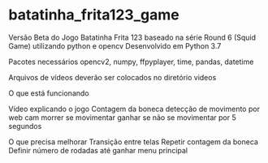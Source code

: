 # batatinha_frita123_game
Versão Beta do Jogo Batatinha Frita 123 baseado na série Round 6 (Squid Game) utilizando python e opencv
Desenvolvido em Python 3.7

Pacotes necessários
opencv2, numpy, ffpyplayer, time, pandas, datetime

Arquivos de vídeos deverão ser colocados no diretório videos

O que está funcionando

Vídeo explicando o jogo
Contagem da boneca
detecção de movimento por web cam
morrer se movimentar
ganhar se não se movimentar por 5 segundos

O que precisa melhorar
Transição entre telas
Repetir contagem da boneca
Definir número de rodadas até ganhar
menu principal



